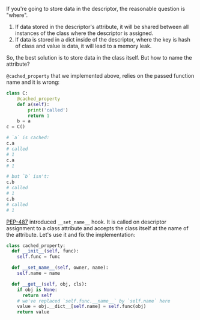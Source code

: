 If you're going to store data in the descriptor, the reasonable question is "where".

1. If data stored in the descriptor's attribute, it will be shared between all instances of the class where the descriptor is assigned.
2. If data is stored in a dict inside of the descriptor, where the key is hash of class and value is data, it will lead to a memory leak.

So, the best solution is to store data in the class itself. But how to name the attribute?

`@cached_property` that we implemented above, relies on the passed function name and it is wrong:

```python
class C:
    @cached_property
    def a(self):
        print('called')
        return 1
    b = a
c = C()

# `a` is cached:
c.a
# called
# 1
c.a
# 1

# but `b` isn't:
c.b
# called
# 1
c.b
# called
# 1
```

[PEP-487](https://www.python.org/dev/peps/pep-0487/) introduced `__set_name__` hook. It is called on descriptor assignment to a class attribute and accepts the class itself at the name of the attribute. Let's use it and fix the implementation:

```python
class cached_property:
  def __init__(self, func):
    self.func = func

  def __set_name__(self, owner, name):
    self.name = name

  def __get__(self, obj, cls):
    if obj is None:
      return self
    # we've replaced `self.func.__name__` by `self.name` here
    value = obj.__dict__[self.name] = self.func(obj)
    return value
```
